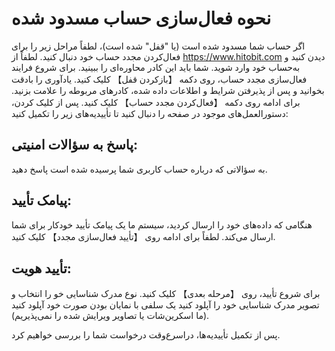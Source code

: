 # نحوه فعال‌سازی حساب مسدود شده

اگر حساب شما مسدود شده است (یا "قفل" شده است)، لطفاً مراحل زیر را برای فعال‌کردن مجدد حساب خود دنبال کنید.
لطفاً از https://www.hitobit.com دیدن کنید و به‌حساب خود وارد شوید. شما باید این کادر محاوره‌ای را ببینید. برای شروع فرایند فعال‌سازی مجدد حساب، روی دکمه 【بازکردن قفل】 کلیک کنید.
یادآوری را بادقت بخوانید و پس از پذیرفتن شرایط و اطلاعات داده شده، کادرهای مربوطه را علامت بزنید. برای ادامه روی دکمه 【فعال‌کردن مجدد حساب】 کلیک کنید.
پس از کلیک کردن، دستورالعمل‌های موجود در صفحه را دنبال کنید تا تأییدیه‌های زیر را تکمیل کنید:

## پاسخ به سؤالات امنیتی:

به سؤالاتی که درباره حساب کاربری شما پرسیده شده است پاسخ دهید.

## پیامک تأیید:

هنگامی که داده‌های خود را ارسال کردید، سیستم ما یک پیامک تأیید خودکار برای شما ارسال می‌کند. لطفاً برای ادامه روی 【تأیید فعال‌سازی مجدد】 کلیک کنید.

## تأیید هویت:

برای شروع تأیید، روی 【مرحله بعدی】 کلیک کنید.
نوع مدرک شناسایی خو را انتخاب و تصویر مدرک شناسایی خود را آپلود کنید
یک سلفی با نمایان بودن صورت خود آپلود کنید (ما اسکرین‌شات یا تصاویر ویرایش شده را نمی‌پذیریم).

پس از تکمیل تأییدیه‌ها، دراسرع‌وقت درخواست شما را بررسی خواهیم کرد.
